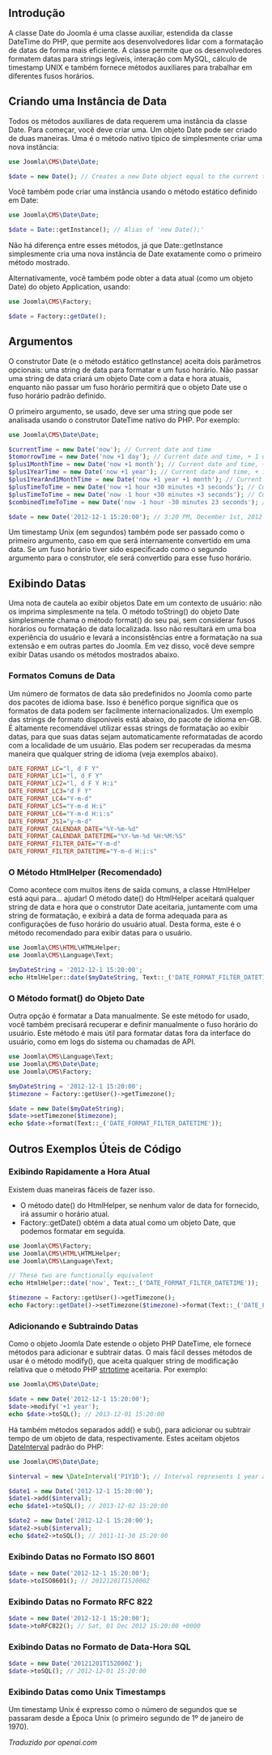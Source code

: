 <!-- Filename: How_to_use_JDate / Display title: Como utilizar a classe Date -->

## Introdução
A classe Date do Joomla é uma classe auxiliar, estendida da classe DateTime do PHP, que permite aos desenvolvedores lidar com a formatação de datas de forma mais eficiente. A classe permite que os desenvolvedores formatem datas para strings legíveis, interação com MySQL, cálculo de timestamp UNIX e também fornece métodos auxiliares para trabalhar em diferentes fusos horários.

## Criando uma Instância de Data

Todos os métodos auxiliares de data requerem uma instância da classe Date. Para começar, você deve criar uma. Um objeto Date pode ser criado de duas maneiras. Uma é o método nativo típico de simplesmente criar uma nova instância:

```php
use Joomla\CMS\Date\Date;

$date = new Date(); // Creates a new Date object equal to the current time.
```

Você também pode criar uma instância usando o método estático definido em Date:

```php
use Joomla\CMS\Date\Date;

$date = Date::getInstance(); // Alias of 'new Date();'
```

Não há diferença entre esses métodos, já que Date::getInstance simplesmente cria uma nova instância de Date exatamente como o primeiro método mostrado.

Alternativamente, você também pode obter a data atual (como um objeto Date) do objeto Application, usando:
```php
use Joomla\CMS\Factory;

$date = Factory::getDate();
```

## Argumentos

O construtor Date (e o método estático getInstance) aceita dois parâmetros opcionais: uma string de data para formatar e um fuso horário. Não passar uma string de data criará um objeto Date com a data e hora atuais, enquanto não passar um fuso horário permitirá que o objeto Date use o fuso horário padrão definido.

O primeiro argumento, se usado, deve ser uma string que pode ser analisada usando o construtor DateTime nativo do PHP. Por exemplo:
```php
use Joomla\CMS\Date\Date;

$currentTime = new Date('now'); // Current date and time
$tomorrowTime = new Date('now +1 day'); // Current date and time, + 1 day.
$plus1MonthTime = new Date('now +1 month'); // Current date and time, + 1 month.
$plus1YearTime = new Date('now +1 year'); // Current date and time, + 1 year.
$plus1YearAnd1MonthTime = new Date('now +1 year +1 month'); // Current date and time, + 1 year and 1 month.
$plusTimeToTime = new Date('now +1 hour +30 minutes +3 seconds'); // Current date and time, + 1 hour, 30 minutes and 3 seconds
$plusTimeToTime = new Date('now -1 hour +30 minutes +3 seconds'); // Current date and time, + 1 hour, 30 minutes and 3 seconds
$combinedTimeToTime = new Date('now -1 hour -30 minutes 23 seconds'); // Current date and time, - 1 hour, +30 minutes and +23 seconds

$date = new Date('2012-12-1 15:20:00'); // 3:20 PM, December 1st, 2012
```

Um timestamp Unix (em segundos) também pode ser passado como o primeiro argumento, caso em que será internamente convertido em uma data. Se um fuso horário tiver sido especificado como o segundo argumento para o construtor, ele será convertido para esse fuso horário.

## Exibindo Datas

Uma nota de cautela ao exibir objetos Date em um contexto de usuário: não os imprima simplesmente na tela. O método toString() do objeto Date simplesmente chama o método format() do seu pai, sem considerar fusos horários ou formatação de data localizada. Isso não resultará em uma boa experiência do usuário e levará a inconsistências entre a formatação na sua extensão e em outras partes do Joomla. Em vez disso, você deve sempre exibir Datas usando os métodos mostrados abaixo.

### Formatos Comuns de Data

Um número de formatos de data são predefinidos no Joomla como parte dos pacotes de idioma base. Isso é benéfico porque significa que os formatos de data podem ser facilmente internacionalizados. Um exemplo das strings de formato disponíveis está abaixo, do pacote de idioma en-GB. É altamente recomendável utilizar essas strings de formatação ao exibir datas, para que suas datas sejam automaticamente reformatadas de acordo com a localidade de um usuário. Elas podem ser recuperadas da mesma maneira que qualquer string de idioma (veja exemplos abaixo).

```ini
DATE_FORMAT_LC="l, d F Y"
DATE_FORMAT_LC1="l, d F Y"
DATE_FORMAT_LC2="l, d F Y H:i"
DATE_FORMAT_LC3="d F Y"
DATE_FORMAT_LC4="Y-m-d"
DATE_FORMAT_LC5="Y-m-d H:i"
DATE_FORMAT_LC6="Y-m-d H:i:s"
DATE_FORMAT_JS1="y-m-d"
DATE_FORMAT_CALENDAR_DATE="%Y-%m-%d"
DATE_FORMAT_CALENDAR_DATETIME="%Y-%m-%d %H:%M:%S"
DATE_FORMAT_FILTER_DATE="Y-m-d"
DATE_FORMAT_FILTER_DATETIME="Y-m-d H:i:s"
```

### O Método HtmlHelper (Recomendado)

Como acontece com muitos itens de saída comuns, a classe HtmlHelper está aqui para... ajudar! O método date() do HtmlHelper aceitará qualquer string de data e hora que o construtor Date aceitaria, juntamente com uma string de formatação, e exibirá a data de forma adequada para as configurações de fuso horário do usuário atual. Desta forma, este é o método recomendado para exibir datas para o usuário.

```php
use Joomla\CMS\HTML\HTMLHelper;
use Joomla\CMS\Language\Text;

$myDateString = '2012-12-1 15:20:00';
echo HtmlHelper::date($myDateString, Text::_('DATE_FORMAT_FILTER_DATETIME'));
```

### O Método format() do Objeto Date

Outra opção é formatar a Data manualmente. Se este método for usado, você também precisará recuperar e definir manualmente o fuso horário do usuário. Este método é mais útil para formatar datas fora da interface do usuário, como em logs do sistema ou chamadas de API.

```php
use Joomla\CMS\Language\Text;
use Joomla\CMS\Date\Date;
use Joomla\CMS\Factory;

$myDateString = '2012-12-1 15:20:00';
$timezone = Factory::getUser()->getTimezone();

$date = new Date($myDateString);
$date->setTimezone($timezone);
echo $date->format(Text::_('DATE_FORMAT_FILTER_DATETIME'));
```

## Outros Exemplos Úteis de Código

### Exibindo Rapidamente a Hora Atual

Existem duas maneiras fáceis de fazer isso.
- O método date() do HtmlHelper, se nenhum valor de data for fornecido, irá assumir o horário atual.
- Factory::getDate() obtém a data atual como um objeto Date, que podemos formatar em seguida.

```php
use Joomla\CMS\Factory;
use Joomla\CMS\HTML\HTMLHelper;
use Joomla\CMS\Language\Text;

// These two are functionally equivalent
echo HtmlHelper::date('now', Text::_('DATE_FORMAT_FILTER_DATETIME'));

$timezone = Factory::getUser()->getTimezone();
echo Factory::getDate()->setTimezone($timezone)->format(Text::_('DATE_FORMAT_FILTER_DATETIME'));
```

### Adicionando e Subtraindo Datas

Como o objeto Joomla Date estende o objeto PHP DateTime, ele fornece métodos para adicionar e subtrair datas. O mais fácil desses métodos de usar é o método modify(), que aceita qualquer string de modificação relativa que o método PHP [strtotime](https://www.php.net/manual/en/function.strtotime.php) aceitaria. Por exemplo:

```php
use Joomla\CMS\Date\Date;

$date = new Date('2012-12-1 15:20:00');
$date->modify('+1 year');
echo $date->toSQL(); // 2013-12-01 15:20:00
```

Há também métodos separados add() e sub(), para adicionar ou subtrair tempo de um objeto de data, respectivamente. Estes aceitam objetos [DateInterval](https://www.php.net/manual/en/class.dateinterval.php) padrão do PHP:

```php
use Joomla\CMS\Date\Date;

$interval = new \DateInterval('P1Y1D'); // Interval represents 1 year and 1 day

$date1 = new Date('2012-12-1 15:20:00');
$date1->add($interval);
echo $date1->toSQL(); // 2013-12-02 15:20:00

$date2 = new Date('2012-12-1 15:20:00');
$date2->sub($interval);
echo $date2->toSQL(); // 2011-11-30 15:20:00
```

### Exibindo Datas no Formato ISO 8601

```php
$date = new Date('2012-12-1 15:20:00');
$date->toISO8601(); // 20121201T152000Z
```

### Exibindo Datas no Formato RFC 822

```php
$date = new Date('2012-12-1 15:20:00');
$date->toRFC822(); // Sat, 01 Dec 2012 15:20:00 +0000
```

### Exibindo Datas no Formato de Data-Hora SQL

```php
$date = new Date('20121201T152000Z');
$date->toSQL(); // 2012-12-01 15:20:00
```

### Exibindo Datas como Unix Timestamps

Um timestamp Unix é expresso como o número de segundos que se passaram desde a Época Unix (o primeiro segundo de 1º de janeiro de 1970).

*Traduzido por openai.com*

